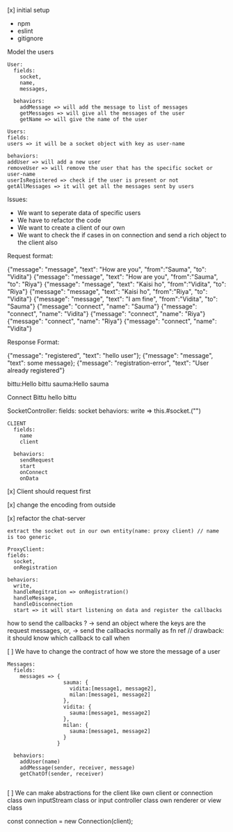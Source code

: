 [x] initial setup

- npm
- eslint
- gitignore

Model the users

```
User:
  fields:
    socket,
    name,
    messages,

  behaviors:
    addMessage => will add the message to list of messages
    getMessages => will give all the messages of the user
    getName => will give the name of the user

Users:
fields:
users => it will be a socket object with key as user-name

behaviors:
addUser => will add a new user
removeUser => will remove the user that has the specific socket or user-name
userIsRegistered => check if the user is present or not
getAllMessages => it will get all the messages sent by users
```

Issues:

- We want to seperate data of specific users
- We have to refactor the code
- We want to create a client of our own
- We want to check the if cases in on connection and send a rich object to the client also

Request format:

{"message": "message", "text": "How are you", "from":"Sauma", "to": "Vidita"}
{"message": "message", "text": "How are you", "from":"Sauma", "to": "Riya"}
{"message": "message", "text": "Kaisi ho", "from":"Vidita", "to": "Riya"}
{"message": "message", "text": "Kaisi ho", "from":"Riya", "to": "Vidita"}
{"message": "message", "text": "I am fine", "from":"Vidita", "to": "Sauma"}
{"message": "connect", "name": "Sauma"}
{"message": "connect", "name": "Vidita"}
{"message": "connect", "name": "Riya"}
{"message": "connect", "name": "Riya"}
{"message": "connect", "name": "Vidita"}

Response Format:

{"message": "registered", "text": "hello user"};
{"message": "message", "text": some message};
{"message": "registration-error", "text": "User already registered"}

bittu:Hello bittu
sauma:Hello sauma

Connect Bittu
hello bittu

SocketController:
fields:
socket
behaviors:
write => this.#socket.("")

```
CLIENT
  fields:
    name
    client

  behaviors:
    sendRequest
    start
    onConnect
    onData
```

[x] Client should request first

[x] change the encoding from outside

[x] refactor the chat-server

```
extract the socket out in our own entity(name: proxy client) // name is too generic

ProxyClient:
fields:
  socket,
  onRegistration

behaviors:
  write,
  handleRegitration => onRegistration()
  handleMessage,
  handleDisconnection
  start => it will start listening on data and register the callbacks
```

how to send the callbacks ?
-> send an object where the keys are the request messages, or,
-> send the callbacks normally as fn ref // drawback: it should know which
callback to call when

[ ] We have to change the contract of how we store the message of a user

```
Messages:
  fields:
    messages => {
                  sauma: {
                    vidita:[message1, message2],
                    milan:[message1, message2]
                  },
                  vidita: {
                    sauma:[message1, message2]
                  },
                  milan: {
                    sauma:[message1, message2]
                  }
                }

  behaviors:
    addUser(name)
    addMessage(sender, receiver, message)
    getChatOf(sender, receiver)


```

[ ] We can make abstractions for the client like
own client or connection class
own inputStream class or input controller class
own renderer or view class

const connection = new Connection(client);
